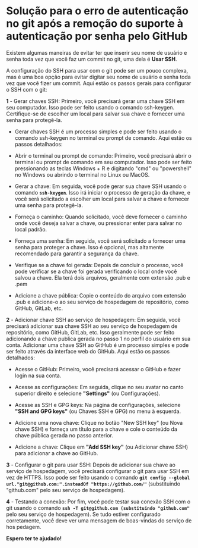 # Solução para o erro de autenticação no git após a remoção do suporte à autenticação por senha pelo GitHub

Existem algumas maneiras de evitar ter que inserir seu nome de usuário e senha toda vez que você faz um commit no git, uma dela é **Usar SSH**.
 
A configuração do SSH para usar com o git pode ser um pouco complexa, mas é uma boa opção para evitar digitar seu nome de usuário e senha toda vez que você fizer um commit. Aqui estão os passos gerais para configurar o SSH com o git:

 **1** - Gerar chaves SSH: Primeiro, você precisará gerar uma chave SSH em seu computador. Isso pode ser feito usando o comando ssh-keygen. Certifique-se de escolher um local para salvar sua chave e fornecer uma senha para protegê-la.
    
   - Gerar chaves SSH é um processo simples e pode ser feito usando o comando ssh-keygen no terminal ou prompt de comando. Aqui estão os passos detalhados:

   - Abrir o terminal ou prompt de comando: Primeiro, você precisará abrir o terminal ou prompt de comando em seu computador. Isso pode ser feito pressionando as teclas Windows + R e digitando "cmd" ou "powershell" no Windows ou abrindo o terminal no Linux ou MacOS.

   - Gerar a chave: Em seguida, você pode gerar sua chave SSH usando o comando **`ssh-keygen`**. Isso irá iniciar o processo de geração da chave, e você será solicitado a escolher um local para salvar a chave e fornecer uma senha para protegê-la.

   - Forneça o caminho: Quando solicitado, você deve fornecer o caminho onde você deseja salvar a chave, ou pressionar enter para salvar no local padrão.

   - Forneça uma senha: Em seguida, você será solicitado a fornecer uma senha para proteger a chave. Isso é opcional, mas altamente recomendado para garantir a segurança da chave.

   - Verifique se a chave foi gerada: Depois de concluir o processo, você pode verificar se a chave foi gerada verificando o local onde você salvou a chave. Ela terá dois arquivos, geralmente com extensão .pub e .pem

   - Adicione a chave pública: Copie o conteúdo do arquivo com extensão .pub e adicione-o ao seu serviço de hospedagem de repositório, como GitHub, GitLab, etc.
    
    
 **2** - Adicionar chave SSH ao serviço de hospedagem: Em seguida, você precisará adicionar sua chave SSH ao seu serviço de hospedagem de repositório, como GitHub, GitLab, etc. Isso geralmente pode ser feito adicionando a chave publica gerada no passo 1 no perfil do usuário em sua conta.
 Adicionar uma chave SSH ao GitHub é um processo simples e pode ser feito através da interface web do GitHub. Aqui estão os passos detalhados:

- Acesse o GitHub: Primeiro, você precisará acessar o GitHub e fazer login na sua conta.

- Acesse as configurações: Em seguida, clique no seu avatar no canto superior direito e selecione **"Settings"** (ou Configurações).

- Acesse as SSH e GPG keys: Na página de configurações, selecione **"SSH and GPG keys"** (ou Chaves SSH e GPG) no menu à esquerda.

- Adicione uma nova chave: Clique no botão "New SSH key" (ou Nova chave SSH) e forneça um título para a chave e cole o conteúdo da chave pública gerada no passo anterior.

- Adicione a chave: Clique em **"Add SSH key"** (ou Adicionar chave SSH) para adicionar a chave ao GitHub.
    
**3** - Configurar o git para usar SSH: Depois de adicionar sua chave ao serviço de hospedagem, você precisará configurar o git para usar SSH em vez de HTTPS. Isso pode ser feito usando o comando **`git config --global url."git@github.com:".insteadOf "https://github.com/"`** (substituindo "github.com" pelo seu serviço de hospedagem).
    
 **4** - Testando a conexão: Por fim, você pode testar sua conexão SSH com o git usando o comando **`ssh -T git@github.com (substituindo "github.com"`** pelo seu serviço de hospedagem). Se tudo estiver configurado corretamente, você deve ver uma mensagem de boas-vindas do serviço de hos pedagem.
 
**Espero ter te ajudado!**
